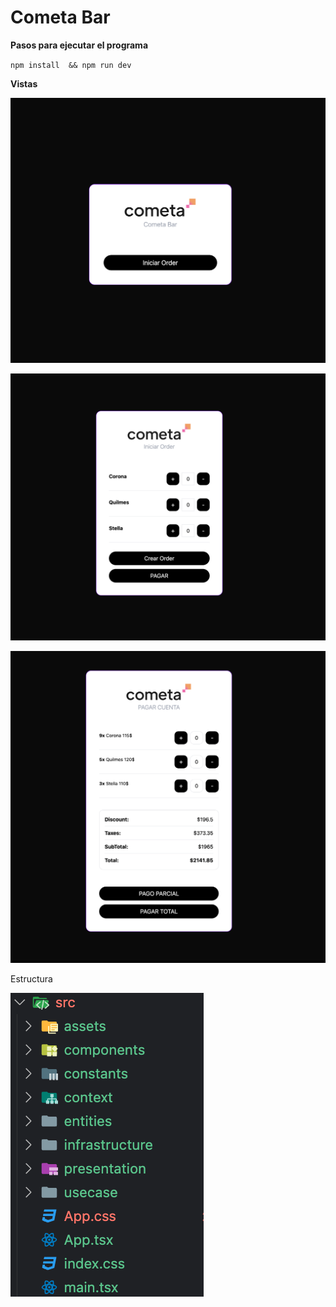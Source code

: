 # Cometa Bar

**Pasos para ejecutar el programa**

`npm install  && npm run dev`

**Vistas**

![1738946394804](image/README/1738946394804.png)

![1738946432843](image/README/1738946432843.png)

![1738946457398](image/README/1738946457398.png)

Estructura

![1738946649109](image/README/1738946649109.png)
